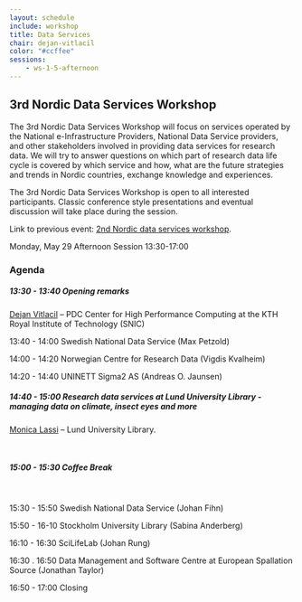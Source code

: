 ```yaml
---
layout: schedule
include: workshop
title: Data Services
chair: dejan-vitlacil
color: "#ccffee"
sessions:
    - ws-1-5-afternoon
---
```


## 3rd Nordic Data Services Workshop

The 3rd Nordic Data Services Workshop will focus on
services operated by the National e-Infrastructure Providers, National
Data Service providers, and other stakeholders involved in providing
data services for research data. We will try to answer questions on
which part of research data life cycle is covered by which service and
how, what are the future strategies and trends in Nordic countries,
exchange knowledge and experiences.  

The 3rd Nordic Data Services Workshop is open to all
interested participants. Classic conference style presentations and
eventual discussion will take place during the session.

Link to previous event: [2nd Nordic data services workshop](https://wiki.neic.no/wiki/2nd_Nordic_data_services_workshop).


Monday, May 29 
Afternoon Session 13:30-17:00

### Agenda 

##### 13:30 - 13:40 Opening remarks 

[Dejan Vitlacil](http://neic2017.nordforsk.org/people/dejan-vitlacil/) – 
PDC Center for High Performance Computing at the KTH Royal Institute of Technology (SNIC)

13:40 - 14:00 Swedish National Data Service (Max Petzold)  

14:00 - 14:20 Norwegian Centre for Research Data (Vigdis Kvalheim)  

14:20 - 14:40 UNINETT Sigma2 AS (Andreas O. Jaunsen)

##### 14:40 - 15:00 Research data services at Lund University Library - managing data on climate, insect eyes and more

[Monica Lassi](http://www.nateko.lu.se/monica-lassi) – 
Lund University Library.

<br />

##### 15:00 - 15:30 Coffee Break

<br />

15:30 - 15:50 Swedish National Data Service (Johan Fihn)

15:50 - 16-10 Stockholm University Library (Sabina Anderberg) 

16:10 - 16:30 SciLifeLab (Johan Rung)

16:30 . 16:50 Data Management and Software Centre at European Spallation Source (Jonathan Taylor)

16:50 - 17:00 Closing 

